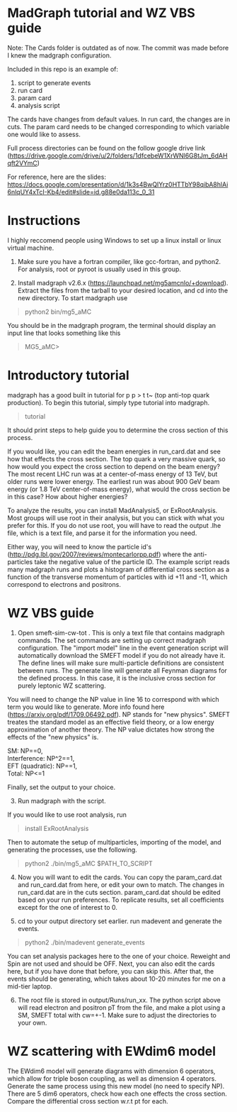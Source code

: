 # MadGraph tutorial and WZ VBS guide

Note: The Cards folder is outdated as of now. The commit was made before I knew the madgraph configuration.

Included in this repo is an example of:
1. script to generate events
2. run card
3. param card
4. analysis script

The cards have changes from default values. In run card, the changes are in cuts. The param card needs to be changed corresponding to which variable one would like to assess.

Full process directories can be found on the follow google drive link (https://drive.google.com/drive/u/2/folders/1dfcebeW1XrWNl6G8tJm_6dAHqft2VYmC)

For reference, here are the slides: https://docs.google.com/presentation/d/1k3s4BwQIYrz0HTTbY98qibA8hlAi6nlqUY4xTcI-Kb4/edit#slide=id.g88e0da113c_0_31

# Instructions

I highly reccomend people using Windows to set up a linux install or linux virtual machine. 

1. Make sure you have a fortran compiler, like gcc-fortran, and python2. For analysis, root or pyroot is usually used in this group.

2. Install madgraph v2.6.x (https://launchpad.net/mg5amcnlo/+download). Extract the files from the tarball to your desired location, and cd into the new directory. To start madgraph use

> python2 bin/mg5_aMC

You should be in the madgraph program, the terminal should display an input line that looks something like this

> MG5_aMC>

# Introductory tutorial

madgraph has a good built in tutorial for p p > t t~ (top anti-top quark production). To begin this tutorial, simply type tutorial into madgraph.

> tutorial

It should print steps to help guide you to determine the cross section of this process.

If you would like, you can edit the beam energies in run_card.dat and see how that effects the cross section. The top quark a very massive quark, so how would you expect the cross section to depend on the beam energy? The most recent LHC run was at a center-of-mass energy of 13 TeV, but older runs were lower energy. The earliest run was about 900 GeV beam energy (or 1.8 TeV center-of-mass energy), what would the cross section be in this case? How about higher energies?

To analyze the results, you can install MadAnalysis5, or ExRootAnalysis. Most groups will use root in their analysis, but you can stick with what you prefer for this. If you do not use root, you will have to read the output .lhe file, which is a text file, and parse it for the information you need.

Either way, you will need to know the particle id's (http://pdg.lbl.gov/2007/reviews/montecarlorpp.pdf) where the anti-particles take the negative value of the particle ID. The example script reads many madgraph runs and plots a histogram of differential cross section as a function of the transverse momentum of particles with id +11 and -11, which correspond to electrons and positrons.

# WZ VBS guide

1. Open smeft-sim-cw-tot . This is only a text file that contains madgraph commands. The set commands are setting up correct madgraph configuration. The "import model" line in the event generation script will automatically download the SMEFT model if you do not already have it. The define lines will make sure multi-particle definitions are consistent between runs. The generate line will generate all Feynman diagrams for the defined process. In this case, it is the inclusive cross section for purely leptonic WZ scattering. 

You will need to change the NP value in line 16 to correspond with which term you would like to generate. More info found here (https://arxiv.org/pdf/1709.06492.pdf). NP stands for "new physics". SMEFT treates the standard model as an effective field theory, or a low energy approximation of another theory. The NP value dictates how strong the effects of the "new physics" is.

SM: NP==0,  
Interference: NP^2==1,  
EFT (quadratic): NP==1,  
Total: NP<=1

Finally, set the output to your choice.

3. Run madgraph with the script.

If you would like to use root analysis, run

> install ExRootAnalysis

Then to automate the setup of multiparticles, importing of the model, and generating the processes, use the following.

> python2 ./bin/mg5_aMC $PATH_TO_SCRIPT

4. Now you will want to edit the cards. You can copy the param_card.dat and run_card.dat from here, or edit your own to match. The changes in run_card.dat are in the cuts section. param_card.dat should be edited based on your run preferences. To replicate results, set all coefficients except for the one of interest to 0.

5. cd to your output directory set earlier. run madevent and generate the events.

> python2 ./bin/madevent
> generate_events

You can set analysis packages here to the one of your choice. Reweight and Spin are not used and should be OFF. Next, you can also edit the cards here, but if you have done that before, you can skip this. After that, the events should be generating, which takes about 10-20 minutes for me on a mid-tier laptop.

6. The root file is stored in output/Runs/run_xx. The python script above will read electron and positron pT from the file, and make a plot using a SM, SMEFT total with cw=+-1. Make sure to adjust the directories to your own.

# WZ scattering with EWdim6 model

The EWdim6 model will generate diagrams with dimension 6 operators, which allow for triple boson coupling, as well as dimension 4 operators. Generate the same process using this new model (no need to specify NP). There are 5 dim6 operators, check how each one effects the cross section. Compare the differential cross section w.r.t pt for each.
